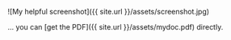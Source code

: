 ![My helpful screenshot]({{ site.url }}/assets/screenshot.jpg)

… you can [get the PDF]({{ site.url }}/assets/mydoc.pdf) directly.
